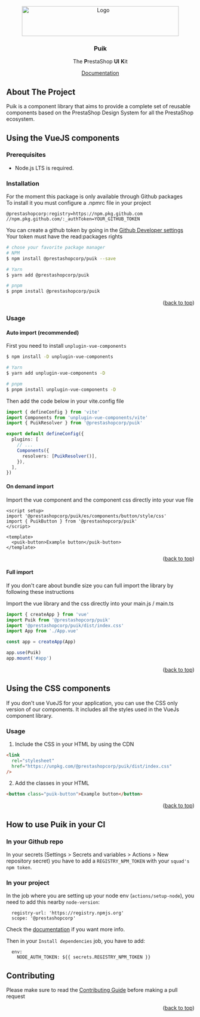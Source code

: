 <div id="top"></div>

<div align="center">
  <a href="https://prestashop.com">
    <img src="https://www.prestashop.com/sites/all/themes/prestashop/images/logos/logo-fo-prestashop-colors.svg" alt="Logo" width="420" height="80">
  </a>

<h3 align="center">Puik</h3>

  <p align="center">
    The <b>P</b>restaShop <b>UI</b> <b>K</b>it
  </p>
  <a href="https://main--6267e986619a13004a943d93.chromatic.com/">Documentation</a>
</div>

## About The Project

Puik is a component library that aims to provide a complete set of reusable components based on the PrestaShop Design System for all the PrestaShop ecosystem.

## Using the VueJS components

### Prerequisites

- Node.js LTS is required.

### Installation

For the moment this package is only available through Github packages  
To install it you must configure a .npmrc file in your project

```
@prestashopcorp:registry=https://npm.pkg.github.com
//npm.pkg.github.com/:_authToken=YOUR_GITHUB_TOKEN
```

You can create a github token by going in the [Github Developer settings](https://github.com/settings/tokens)  
Your token must have the read:packages rights

```sh
# chose your favorite package manager
# NPM
$ npm install @prestashopcorp/puik --save

# Yarn
$ yarn add @prestashopcorp/puik

# pnpm
$ pnpm install @prestashopcorp/puik
```

<p align="right">(<a href="#top">back to top</a>)</p>

### Usage

#### Auto import (recommended)

First you need to install `unplugin-vue-components`

```sh
$ npm install -D unplugin-vue-components

# Yarn
$ yarn add unplugin-vue-components -D

# pnpm
$ pnpm install unplugin-vue-components -D
```

Then add the code below in your vite.config file

```typescript
import { defineConfig } from 'vite'
import Components from 'unplugin-vue-components/vite'
import { PuikResolver } from '@prestashopcorp/puik'

export default defineConfig({
  plugins: [
    // ...
    Components({
      resolvers: [PuikResolver()],
    }),
  ],
})
```

#### On demand import

Import the vue component and the component css directly into your vue file

```vue
<script setup>
import '@prestashopcorp/puik/es/components/button/style/css'
import { PuikButton } from '@prestashopcorp/puik'
</script>

<template>
  <puik-button>Example button</puik-button>
</template>
```

<p align="right">(<a href="#top">back to top</a>)</p>

#### Full import

If you don't care about bundle size you can full import the library by following these instructions

Import the vue library and the css directly into your main.js / main.ts

```typescript
import { createApp } from 'vue'
import Puik from '@prestashopcorp/puik'
import '@prestashopcorp/puik/dist/index.css'
import App from './App.vue'

const app = createApp(App)

app.use(Puik)
app.mount('#app')
```

<p align="right">(<a href="#top">back to top</a>)</p>

## Using the CSS components

If you don't use VueJS for your application, you can use the CSS only version of our components. It includes all the
styles used in the VueJs component library.

### Usage

1. Include the CSS in your HTML by using the CDN

```html
<link
  rel="stylesheet"
  href="https://unpkg.com/@prestashopcorp/puik/dist/index.css"
/>
```

2. Add the classes in your HTML

```html
<button class="puik-button">Example button</button>
```

<p align="right">(<a href="#top">back to top</a>)</p>

## How to use Puik in your CI

### In your Github repo

In your secrets (Settings > Secrets and variables > Actions > New repository secret) you have to add a `REGISTRY_NPM_TOKEN` with your `squad's npm token`.

### In your project

In the job where you are setting up your node env (`actions/setup-node`), you need to add this nearby `node-version`:

```
  registry-url: 'https://registry.npmjs.org'
  scope: '@prestashopcorp'
```

Check the [documentation](https://github.com/actions/setup-node/blob/main/action.yml) if you want more info.

Then in your `Install dependencies` job, you have to add:

```
  env:
    NODE_AUTH_TOKEN: ${{ secrets.REGISTRY_NPM_TOKEN }}
```

## Contributing

Please make sure to read the [Contributing Guide](CONTRIBUTING.md) before making a pull request

<p align="right">(<a href="#top">back to top</a>)</p>
